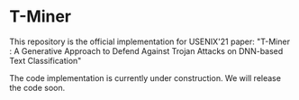 # T-Miner

This repository is the official implementation for USENIX'21 paper: "T-Miner : A Generative Approach to Defend Against Trojan Attacks on DNN-based Text Classification"

The code implementation is currently under construction. We will release the code soon.
